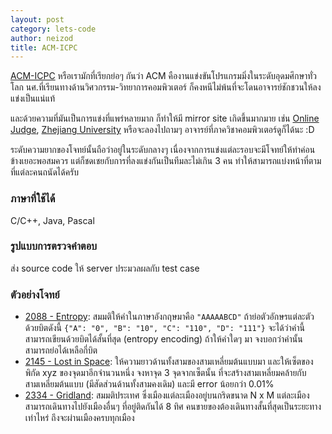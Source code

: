 ```yaml
---
layout: post
category: lets-code
author: neizod
title: ACM-ICPC
---
```


[ACM-ICPC](http://cm.baylor.edu/welcome.icpc) หรือเรามักที่เรียกย่อๆ กันว่า ACM คืองานแข่งขันโปรแกรมมิ่งในระดับอุดมศึกษาทั่วโลก นศ.ที่เรียนทางด้านวิศวกรรม-วิทยาการคอมพิวเตอร์ ก็คงหนีไม่พ้นที่จะโดนอาจารย์ชักชวนให้ลงแข่งเป็นแน่แท้

และด้วยความที่มันเป็นการแข่งที่แพร่หลายมาก ก็ทำให้มี mirror site เกิดขึ้นมากมาย เช่น [Online Judge](http://livearchive.onlinejudge.org/index.php?option=com_onlinejudge&Itemid=8), [Zhejiang University](http://acm.zju.edu.cn/onlinejudge/showProblemsets.do) หรือจะลองไปถามๆ อาจารย์ที่ภาควิชาคอมพิวเตอร์ดูก็ได้นะ :D

ระดับความยากของโจทย์นั้นถือว่าอยู่ในระดับกลางๆ เนื่องจากการแข่งแต่ละรอบจะมีโจทย์ให้ทำค่อนข้างเยอะพอสมควร แต่ก็ชดเชยกับการที่ลงแข่งกันเป็นทีมละไม่เกิน 3 คน ทำให้สามารถแบ่งหน้าที่ตามที่แต่ละคนถนัดได้ครับ

### ภาษาที่ใช้ได้

C/C++, Java, Pascal

### รูปแบบการตรวจคำตอบ

ส่ง source code ให้ server ประมวลผลกับ test case

### ตัวอย่างโจทย์

- [2088 - Entropy](http://livearchive.onlinejudge.org/external/20/2088.pdf): สมมติให้คำในภาษาอังกฤษมาคือ `"AAAAABCD"` ถ้าย่อตัวอักษรแต่ละตัวด้วยบิตดังนี้ `{"A": "0", "B": "10", "C": "110", "D": "111"}` จะได้ว่าคำนี้สามารถเขียนด้วยบิตได้สั้นที่สุด (entropy encoding) ถ้าให้คำใดๆ มา จงบอกว่าคำนั้นสามารถย่อได้เหลือกี่บิต
- [2145 - Lost in Space](http://livearchive.onlinejudge.org/external/21/2145.pdf): ให้ความยาวด้านทั้งสามของสามเหลี่ยมต้นแบบมา และให้เซ็ตของพิกัด xyz ของจุดมาอีกจำนวนหนึ่ง จงหาจุด 3 จุดจากเซ็ตนั้น ที่จะสร้างสามเหลี่ยมคล้ายกับสามเหลี่ยมต้นแบบ (มีสัดส่วนด้านทั้งสามคงเดิม) และมี error น้อยกว่า 0.01%
- [2334 - Gridland](http://livearchive.onlinejudge.org/external/23/2334.pdf): สมมติประเทศ ซึ่งเมืองแต่ละเมืองอยู่บนกริดขนาด N x M แต่ละเมืองสามารถเดินทางไปยังเมืองอื่นๆ ที่อยู่ติดกันได้ 8 ทิศ คนขายของต้องเดินทางสั้นที่สุดเป็นระยะทางเท่าไหร่ ถึงจะผ่านเมืองครบทุกเมือง
